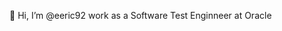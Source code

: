👋 Hi, I’m @eeric92 work as a Software Test Enginneer at Oracle

<!---
eeric92/eeric92 is a ✨ special ✨ repository because its `README.md` (this file) appears on your GitHub profile.
You can click the Preview link to take a look at your changes.
--->
